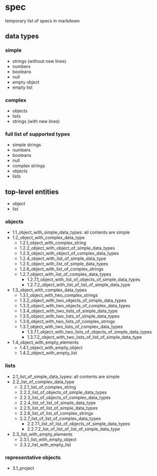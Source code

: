 # spec

temporary list of specs in markdown

## data types

### simple

- strings (without new lines)
- numbers
- booleans
- null
- empty object
- empty list

### complex

- objects
- lists
- strings (with new lines)

### full list of supported types

- simple strings
- numbers
- booleans
- null
- complex strings
- objects
- lists

## top-level entities

- object
- list

### objects

- 1.1_object_with_simple_data_types: all contents are simple
- 1.2_object_with_complex_data_type
  - 1.2.1_object_with_complex_string
  - 1.2.2_object_with_object_of_simple_data_types
  - 1.2.3_object_with_object_of_complex_data_types
  - 1.2.4_object_with_list_of_simple_data_type
  - 1.2.5_object_with_list_of_simple_data_types
  - 1.2.6_object_with_list_of_complex_strings
  - 1.2.7_object_with_list_of_complex_data_types
    - 1.2.7.1_object_with_list_of_objects_of_simple_data_types
    - 1.2.7.2_object_with_list_of_list_of_simple_data_type
- 1.3_object_with_complex_data_types
  - 1.3.1_object_with_two_complex_strings
  - 1.3.2_object_with_two_objects_of_simple_data_types
  - 1.3.3_object_with_two_objects_of_complex_data_types
  - 1.3.4_object_with_two_lists_of_simple_data_type
  - 1.3.5_object_with_two_lists_of_simple_data_types
  - 1.3.6_object_with_two_lists_of_complex_strings
  - 1.3.7_object_with_two_lists_of_complex_data_types
    - 1.3.7.1_object_with_two_lists_of_objects_of_simple_data_types
    - 1.3.7.2_object_with_two_lists_of_list_of_simple_data_type
- 1.4_object_with_empty_elements
  - 1.4.1_object_with_empty_object
  - 1.4.2_object_with_empty_list

### lists

- 2.1_list_of_simple_data_types: all contents are simple
- 2.2_list_of_complex_data_type
  - 2.2.1_list_of_complex_string
  - 2.2.2_list_of_objects_of_simple_data_types
  - 2.2.3_list_of_objects_of_complex_data_types
  - 2.2.4_list_of_list_of_simple_data_type
  - 2.2.5_list_of_list_of_simple_data_types
  - 2.2.6_list_of_list_of_complex_strings
  - 2.2.7_list_of_list_of_complex_data_types
    - 2.2.7.1_list_of_list_of_objects_of_simple_data_types
    - 2.2.7.2_list_of_list_of_list_of_simple_data_type
- 2.3_list_with_empty_elements
  - 2.3.1_list_with_empty_object
  - 2.3.2_list_with_empty_list

### representative objects

- 3.1_project
